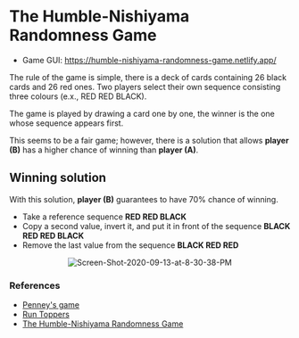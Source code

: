 # The Humble-Nishiyama Randomness Game

* Game GUI: https://humble-nishiyama-randomness-game.netlify.app/

The rule of the game is simple, there is a deck of cards containing 26 black cards and 26 red ones. Two players select their own sequence consisting three colours (e.x., RED RED BLACK).

The game is played by drawing a card one by one, the winner is the one whose sequence appears first.

This seems to be a fair game; however, there is a solution that allows **player (B)** has a higher chance of winning than **player (A)**.

## Winning solution
With this solution, **player (B)** guarantees to have 70% chance of winning.
* Take a reference sequence **RED RED BLACK**
* Copy a second value, invert it, and put it in front of the sequence **BLACK RED RED BLACK**
* Remove the last value from the sequence **BLACK RED RED**

<p align="center">
    <img src="https://i.ibb.co/8Xzn74K/Screen-Shot-2020-09-13-at-8-30-38-PM.png" alt="Screen-Shot-2020-09-13-at-8-30-38-PM" border="0">
</p>

### References
* [Penney's game](https://en.wikipedia.org/wiki/Penney%27s_game)
* [Run Toppers](https://www.futilitycloset.com/2010/10/08/run-toppers/)
* [The Humble-Nishiyama Randomness Game](https://www.futilitycloset.com/2016/12/31/humble-nishiyama-randomness-game/)
